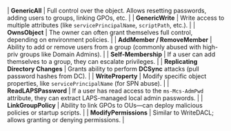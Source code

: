 | **GenericAll**                    | Full control over the object. Allows resetting passwords, adding users to groups, linking GPOs, etc.             |
| **GenericWrite**                  | Write access to multiple attributes (like `servicePrincipalName`, `scriptPath`, etc.).                           |
| **OwnsObject**                    | The owner can often grant themselves full control, depending on environment policies.                            |
| **AddMember / RemoveMember**      | Ability to add or remove users from a group (commonly abused with high-priv groups like Domain Admins).          |
| **Self-Membership**               | If a user can add themselves to a group, they can escalate privileges.                                           |
| **Replicating Directory Changes** | Grants ability to perform **DCSync** attacks (pull password hashes from DC).                                     |
| **WriteProperty**                 | Modify specific object properties, like `servicePrincipalName` (for SPN abuse).                                  |
| **ReadLAPSPassword**              | If a user has read access to the `ms-Mcs-AdmPwd` attribute, they can extract LAPS-managed local admin passwords. |
| **LinkGroupPolicy**               | Ability to link GPOs to OUs—can deploy malicious policies or startup scripts.                                    |
| **ModifyPermissions**             | Similar to WriteDACL; allows granting or denying permissions.                                                    |


